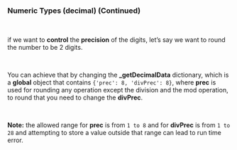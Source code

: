 ### Numeric Types (decimal) (Continued)

<br />

if we want to **control** the **precision** of the digits, let’s say we want to round the number to be 2 digits.

<br />

You can achieve that by changing the **\_getDecimalData** dictionary, which is a **global** object that contains `{'prec': 8, 'divPrec': 8}`, where **prec** is used for rounding any operation except the division and the mod operation, to round that you need to change the **divPrec**.

<br />

**Note:** the allowed range for **prec** is from `1 to 8` and for **divPrec** is from `1 to 28` and attempting to store a value outside that range can lead to run time error.
